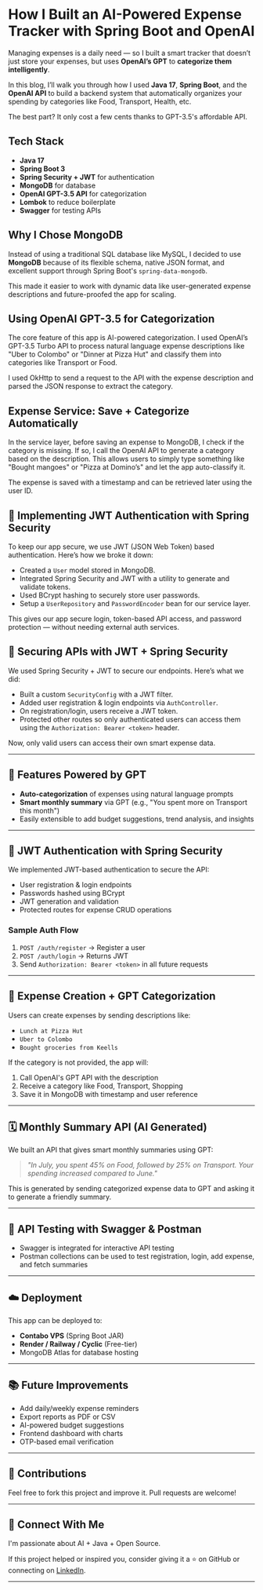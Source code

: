 # How I Built an AI-Powered Expense Tracker with Spring Boot and OpenAI

Managing expenses is a daily need — so I built a smart tracker that doesn’t just store your expenses, but uses **OpenAI’s GPT** to **categorize them intelligently**.

In this blog, I’ll walk you through how I used **Java 17**, **Spring Boot**, and the **OpenAI API** to build a backend system that automatically organizes your spending by categories like Food, Transport, Health, etc.

The best part? It only cost a few cents thanks to GPT-3.5's affordable API.
## Tech Stack

- **Java 17**
- **Spring Boot 3**
- **Spring Security + JWT** for authentication
- **MongoDB** for database
- **OpenAI GPT-3.5 API** for categorization
- **Lombok** to reduce boilerplate
- **Swagger** for testing APIs
## Why I Chose MongoDB

Instead of using a traditional SQL database like MySQL, I decided to use **MongoDB** because of its flexible schema, native JSON format, and excellent support through Spring Boot's `spring-data-mongodb`.

This made it easier to work with dynamic data like user-generated expense descriptions and future-proofed the app for scaling.
## Using OpenAI GPT-3.5 for Categorization

The core feature of this app is AI-powered categorization. I used OpenAI’s GPT-3.5 Turbo API to process natural language expense descriptions like "Uber to Colombo" or "Dinner at Pizza Hut" and classify them into categories like Transport or Food.

I used OkHttp to send a request to the API with the expense description and parsed the JSON response to extract the category.
## Expense Service: Save + Categorize Automatically

In the service layer, before saving an expense to MongoDB, I check if the category is missing. If so, I call the OpenAI API to generate a category based on the description. This allows users to simply type something like "Bought mangoes" or "Pizza at Domino’s" and let the app auto-classify it.

The expense is saved with a timestamp and can be retrieved later using the user ID.
## 🔐 Implementing JWT Authentication with Spring Security

To keep our app secure, we use JWT (JSON Web Token) based authentication. Here’s how we broke it down:

- Created a `User` model stored in MongoDB.
- Integrated Spring Security and JWT with a utility to generate and validate tokens.
- Used BCrypt hashing to securely store user passwords.
- Setup a `UserRepository` and `PasswordEncoder` bean for our service layer.

This gives our app secure login, token-based API access, and password protection — without needing external auth services.
## 🔐 Securing APIs with JWT + Spring Security

We used Spring Security + JWT to secure our endpoints. Here’s what we did:

- Built a custom `SecurityConfig` with a JWT filter.
- Added user registration & login endpoints via `AuthController`.
- On registration/login, users receive a JWT token.
- Protected other routes so only authenticated users can access them using the `Authorization: Bearer <token>` header.

Now, only valid users can access their own smart expense data.


---

## 🧠 Features Powered by GPT

- **Auto-categorization** of expenses using natural language prompts
- **Smart monthly summary** via GPT (e.g., "You spent more on Transport this month")
- Easily extensible to add budget suggestions, trend analysis, and insights

---

## 🔐 JWT Authentication with Spring Security

We implemented JWT-based authentication to secure the API:

- User registration & login endpoints
- Passwords hashed using BCrypt
- JWT generation and validation
- Protected routes for expense CRUD operations

### Sample Auth Flow

1. `POST /auth/register` → Register a user
2. `POST /auth/login` → Returns JWT
3. Send `Authorization: Bearer <token>` in all future requests

---

## 🧾 Expense Creation + GPT Categorization

Users can create expenses by sending descriptions like:

- `Lunch at Pizza Hut`
- `Uber to Colombo`
- `Bought groceries from Keells`

If the category is not provided, the app will:

1. Call OpenAI's GPT API with the description
2. Receive a category like Food, Transport, Shopping
3. Save it in MongoDB with timestamp and user reference

---

## 🗓️ Monthly Summary API (AI Generated)

We built an API that gives smart monthly summaries using GPT:

> *"In July, you spent 45% on Food, followed by 25% on Transport. Your spending increased compared to June."*

This is generated by sending categorized expense data to GPT and asking it to generate a friendly summary.

---

## 🧪 API Testing with Swagger & Postman

- Swagger is integrated for interactive API testing
- Postman collections can be used to test registration, login, add expense, and fetch summaries

---

## ☁️ Deployment

This app can be deployed to:

- **Contabo VPS** (Spring Boot JAR)
- **Render / Railway / Cyclic** (Free-tier)
- MongoDB Atlas for database hosting

---

## 📚 Future Improvements

- Add daily/weekly expense reminders
- Export reports as PDF or CSV
- AI-powered budget suggestions
- Frontend dashboard with charts
- OTP-based email verification

---

## 🙌 Contributions

Feel free to fork this project and improve it. Pull requests are welcome!

---

## 🤖 Connect With Me

I'm passionate about AI + Java + Open Source.

If this project helped or inspired you, consider giving it a ⭐ on GitHub or connecting on [LinkedIn](https://www.linkedin.com/in/lahiru-premathilaka).

---
